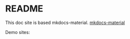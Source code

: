 # README

This doc site is based mkdocs-material.
[mkdocs-material](https://github.com/squidfunk/mkdocs-material.git)

Demo sites: 